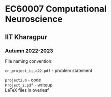# EC60007 Computational Neuroscience 
## IIT Kharagpur 
### Autumn 2022-2023


File naming convention:

```cn_project_ii_a22.pdf``` - problem statement

`project2.m` - code \
`Project_2.pdf` - writeup \
LaTeX files in overleaf
